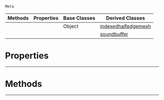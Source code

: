  `Meta`

|Methods|Properties|Base Classes|Derived Classes|
|---|---|---|---|
| | |Object|[indexedhalfedgemesh](https://github.com/dragonCASTjosh/PlasmaDocs/blob/master/code_reference/class_reference/indexedhalfedgemesh.markdown)|
| | | |[soundbuffer](https://github.com/dragonCASTjosh/PlasmaDocs/blob/master/code_reference/class_reference/soundbuffer.markdown)|


 #  Properties


---  
 #  Methods


---  
 

 